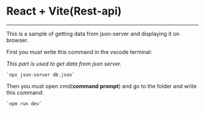 # React + Vite(Rest-api)
---
This is a sample of getting data from json-server and displaying it on browser.

First you must write this command in the vscode terminal:

*This part is used to get data from json server.*

 	`npx json-server db.json`

Then you must open cmd(**command prompt**) and go to the folder and write this command:

 	`npm run dev`
